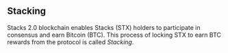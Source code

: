 ## Stacking

Stacks 2.0 blockchain enables Stacks (STX) holders to participate in consensus and earn Bitcoin (BTC). This process of locking STX to earn BTC rewards
from the protocol is called *Stacking*.
